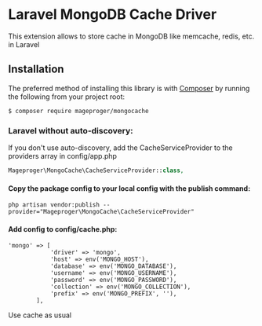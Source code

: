 # Laravel MongoDB Cache Driver

This extension allows to store cache in MongoDB like memcache, redis, etc. in Laravel

## Installation

The preferred method of installing this library is with
[Composer](https://getcomposer.org/) by running the following from your project
root:

    $ composer require mageproger/mongocache
    
### Laravel without auto-discovery:

If you don't use auto-discovery, add the CacheServiceProvider to the providers array in config/app.php

```php
Mageproger\MongoCache\CacheServiceProvider::class,
```    
    

#### Copy the package config to your local config with the publish command:

```shell
php artisan vendor:publish --provider="Mageproger\MongoCache\CacheServiceProvider"
```

#### Add config to config/cache.php:

```shell
'mongo' => [
            'driver' => 'mongo',
            'host' => env('MONGO_HOST'),
            'database' => env('MONGO_DATABASE'),
            'username' => env('MONGO_USERNAME'),
            'password' => env('MONGO_PASSWORD'),
            'collection' => env('MONGO_COLLECTION'),
            'prefix' => env('MONGO_PREFIX', ''),
        ],
```


Use cache as usual
